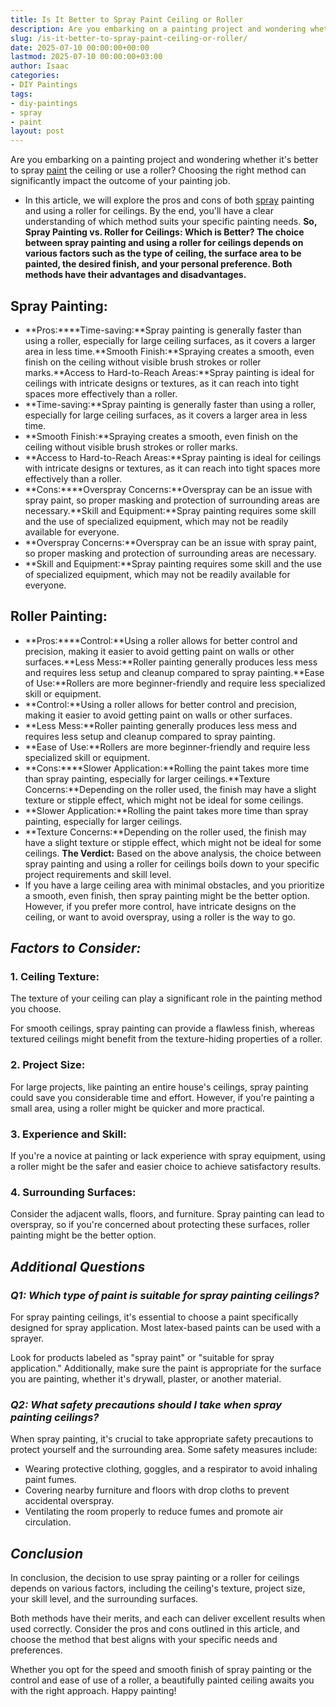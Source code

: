 ```yaml
---
title: Is It Better to Spray Paint Ceiling or Roller
description: Are you embarking on a painting project and wondering whether it's better to spray paint the ceiling or use a roller? Choosing the right method can...
slug: /is-it-better-to-spray-paint-ceiling-or-roller/
date: 2025-07-10 00:00:00+00:00
lastmod: 2025-07-10 00:00:00+03:00
author: Isaac
categories:
- DIY Paintings
tags:
- diy-paintings
- spray
- paint
layout: post
---
```

Are you embarking on a painting project and wondering whether it's better to spray [paint](https://pestpolicy.com/how-to-keep-spray-paint-from-chipping-off-metal/) the ceiling or use a roller? Choosing the right method can significantly impact the outcome of your painting job.
- In this article, we will explore the pros and cons of both [spray](https://pestpolicy.com/how-to-remove-spray-paint-from-concrete/) painting and using a roller for ceilings. By the end, you'll have a clear understanding of which method suits your specific painting needs.
**So, Spray Painting vs. Roller for Ceilings: Which is Better? The choice between spray painting and using a roller for ceilings depends on various factors such as the type of ceiling, the surface area to be painted, the desired finish, and your personal preference. Both methods have their advantages and disadvantages.**
## Spray Painting:
- **Pros:****Time-saving:**Spray painting is generally faster than using a roller, especially for large ceiling surfaces, as it covers a larger area in less time.**Smooth Finish:**Spraying creates a smooth, even finish on the ceiling without visible brush strokes or roller marks.**Access to Hard-to-Reach Areas:**Spray painting is ideal for ceilings with intricate designs or textures, as it can reach into tight spaces more effectively than a roller.
- **Time-saving:**Spray painting is generally faster than using a roller, especially for large ceiling surfaces, as it covers a larger area in less time.
- **Smooth Finish:**Spraying creates a smooth, even finish on the ceiling without visible brush strokes or roller marks.
- **Access to Hard-to-Reach Areas:**Spray painting is ideal for ceilings with intricate designs or textures, as it can reach into tight spaces more effectively than a roller.
- **Cons:****Overspray Concerns:**Overspray can be an issue with spray paint, so proper masking and protection of surrounding areas are necessary.**Skill and Equipment:**Spray painting requires some skill and the use of specialized equipment, which may not be readily available for everyone.
- **Overspray Concerns:**Overspray can be an issue with spray paint, so proper masking and protection of surrounding areas are necessary.
- **Skill and Equipment:**Spray painting requires some skill and the use of specialized equipment, which may not be readily available for everyone.
## Roller Painting:
- **Pros:****Control:**Using a roller allows for better control and precision, making it easier to avoid getting paint on walls or other surfaces.**Less Mess:**Roller painting generally produces less mess and requires less setup and cleanup compared to spray painting.**Ease of Use:**Rollers are more beginner-friendly and require less specialized skill or equipment.
- **Control:**Using a roller allows for better control and precision, making it easier to avoid getting paint on walls or other surfaces.
- **Less Mess:**Roller painting generally produces less mess and requires less setup and cleanup compared to spray painting.
- **Ease of Use:**Rollers are more beginner-friendly and require less specialized skill or equipment.
- **Cons:****Slower Application:**Rolling the paint takes more time than spray painting, especially for larger ceilings.**Texture Concerns:**Depending on the roller used, the finish may have a slight texture or stipple effect, which might not be ideal for some ceilings.
- **Slower Application:**Rolling the paint takes more time than spray painting, especially for larger ceilings.
- **Texture Concerns:**Depending on the roller used, the finish may have a slight texture or stipple effect, which might not be ideal for some ceilings.
**The Verdict:**
Based on the above analysis, the choice between spray painting and using a roller for ceilings boils down to your specific project requirements and skill level.
- If you have a large ceiling area with minimal obstacles, and you prioritize a smooth, even finish, then spray painting might be the better option.
However, if you prefer more control, have intricate designs on the ceiling, or want to avoid overspray, using a roller is the way to go.
## *Factors to Consider:*
### **1. Ceiling Texture:**
The texture of your ceiling can play a significant role in the painting method you choose.

For smooth ceilings, spray painting can provide a flawless finish, whereas textured ceilings might benefit from the texture-hiding properties of a roller.
### **2. Project Size:**
For large projects, like painting an entire house's ceilings, spray painting could save you considerable time and effort. However, if you're painting a small area, using a roller might be quicker and more practical.
### **3. Experience and Skill:**
If you're a novice at painting or lack experience with spray equipment, using a roller might be the safer and easier choice to achieve satisfactory results.
### **4. Surrounding Surfaces:**
Consider the adjacent walls, floors, and furniture. Spray painting can lead to overspray, so if you're concerned about protecting these surfaces, roller painting might be the better option.
## *Additional Questions*
### *Q1: Which type of paint is suitable for spray painting ceilings?*
For spray painting ceilings, it's essential to choose a paint specifically designed for spray application. Most latex-based paints can be used with a sprayer.

Look for products labeled as "spray paint" or "suitable for spray application." Additionally, make sure the paint is appropriate for the surface you are painting, whether it's drywall, plaster, or another material.
### *Q2: What safety precautions should I take when spray painting ceilings?*
When spray painting, it's crucial to take appropriate safety precautions to protect yourself and the surrounding area. Some safety measures include:
- Wearing protective clothing, goggles, and a respirator to avoid inhaling paint fumes.
- Covering nearby furniture and floors with drop cloths to prevent accidental overspray.
- Ventilating the room properly to reduce fumes and promote air circulation.
## *Conclusion*
In conclusion, the decision to use spray painting or a roller for ceilings depends on various factors, including the ceiling's texture, project size, your skill level, and the surrounding surfaces.

Both methods have their merits, and each can deliver excellent results when used correctly. Consider the pros and cons outlined in this article, and choose the method that best aligns with your specific needs and preferences.

Whether you opt for the speed and smooth finish of spray painting or the control and ease of use of a roller, a beautifully painted ceiling awaits you with the right approach. Happy painting!

